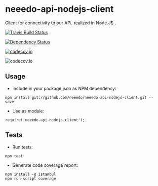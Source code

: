 # neeedo-api-nodejs-client
Client for connectivity to our API, realized in Node.JS .

<a href='https://travis-ci.org/neeedo/neeedo-api-nodejs-client'><img src="https://travis-ci.org/neeedo/neeedo-api-nodejs-client.svg?branch=master" alt="Travis Build Status"/></a> 

[![Dependency Status](https://www.versioneye.com/user/projects/5537db871758e5a83c000087/badge.svg?style=flat)](https://www.versioneye.com/user/projects/5537db871758e5a83c000087)

[![codecov.io](https://codecov.io/github/neeedo/neeedo-api-nodejs-client/coverage.svg?branch=master)](https://codecov.io/github/neeedo/neeedo-api-nodejs-client?branch=master)

![codecov.io](https://codecov.io/github/neeedo/neeedo-api-nodejs-client/branch.svg?branch=master)

Usage
----------

- Include in your package.json as NPM dependency:

```
npm install git://github.com/neeedo/neeedo-api-nodejs-client.git --save
```

- Use as module:

```
require('neeedo-api-nodejs-client');
```

Tests
----------

- Run tests:
```
npm test
```

- Generate code coverage report:
```
npm install -g istanbul
npm run-script coverage
```
